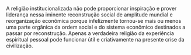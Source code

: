 ﻿A religião institucionalizada não pode proporcionar inspiração e prover liderança nessa iminente reconstrução social de amplitude mundial e reorganização econômica porque infelizmente tornou-se mais ou menos uma parte orgânica da ordem social e do sistema econômico destinados a passar por reconstrução. Apenas a verdadeira religião da experiência espiritual pessoal pode funcionar útil e criativamente na presente crise da civilização.